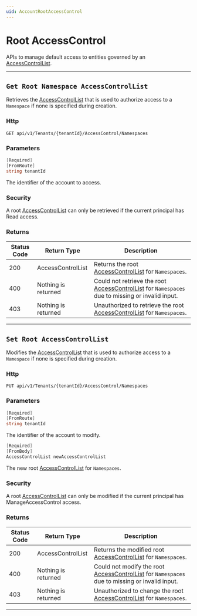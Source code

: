```yaml
---
uid: AccountRootAccessControl
---
```


# Root AccessControl

APIs to manage default access to entities governed by an [AccessControlList](xref:accessControl).

***

## `Get Root Namespace AccessControlList`

Retrieves the [AccessControlList](xref:accessControl) that is used to authorize access to a `Namespace` if none is specified during creation.

### Http

`GET api/v1/Tenants/{tenantId}/AccessControl/Namespaces`


### Parameters

```csharp
[Required]
[FromRoute]
string tenantId
```

The identifier of the account to access.


### Security

A root [AccessControlList](xref:accessControl) can only be retrieved if the current principal has Read access.

### Returns

| Status Code | Return Type | Description | 
 | --- | --- | ---  | 
| 200 | AccessControlList | Returns the root [AccessControlList](xref:accessControl) for `Namespaces`. | 
| 400 | Nothing is returned | Could not retrieve the root [AccessControlList](xref:accessControl) for `Namespaces` due to missing or invalid input. | 
| 403 | Nothing is returned | Unauthorized to retrieve the root [AccessControlList](xref:accessControl) for `Namespaces`. | 


***

## `Set Root AccessControlList`

Modifies the [AccessControlList](xref:accessControl) that is used to authorize access to a `Namespace` if none is specified during creation.

### Http

`PUT api/v1/Tenants/{tenantId}/AccessControl/Namespaces`


### Parameters

```csharp
[Required]
[FromRoute]
string tenantId
```

The identifier of the account to modify.
```csharp
[Required]
[FromBody]
AccessControlList newAccessControlList
```

The new root [AccessControlList](xref:accessControl) for `Namespaces`.


### Security

A root [AccessControlList](xref:accessControl) can only be modified if the current principal has ManageAccessControl access.

### Returns

| Status Code | Return Type | Description | 
 | --- | --- | ---  | 
| 200 | AccessControlList | Returns the modified root [AccessControlList](xref:accessControl) for `Namespaces`. | 
| 400 | Nothing is returned | Could not modify the root [AccessControlList](xref:accessControl) for `Namespaces` due to missing or invalid input. | 
| 403 | Nothing is returned | Unauthorized to change the root [AccessControlList](xref:accessControl) for `Namespaces`. | 


***

